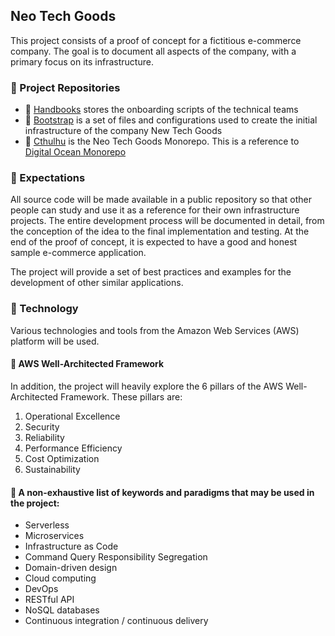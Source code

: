 ## Neo Tech Goods
This project consists of a proof of concept for a fictitious e-commerce company.
The goal is to document all aspects of the company, with a primary focus on its infrastructure.

### 🌟 Project Repositories
- 📒 [Handbooks](https://github.com/neo-tech-goods/handbook) stores the onboarding scripts of the technical teams
- 🥾 [Bootstrap](https://github.com/neo-tech-goods/bootstrap) is a set of files and configurations used to create the initial infrastructure of the company New Tech Goods
- 🐙 [Cthulhu](https://github.com/neo-tech-goods/cthulhu) is the Neo Tech Goods Monorepo. This is a reference to [Digital Ocean Monorepo](https://www.digitalocean.com/blog/cthulhu-organizing-go-code-in-a-scalable-repo)

### 🌟 Expectations
All source code will be made available in a public repository so that other people can study and use it as a reference for their own infrastructure projects. The entire development process will be documented in detail, from the conception of the idea to the final implementation and testing.
At the end of the proof of concept, it is expected to have a good and honest sample e-commerce application.

The project will provide a set of best practices and examples for the development of other similar applications.

### 🌟 Technology
Various technologies and tools from the Amazon Web Services (AWS) platform will be used.

#### 💈 AWS Well-Architected Framework
In addition, the project will heavily explore the 6 pillars of the AWS Well-Architected Framework. These pillars are:
1. Operational Excellence
2. Security
3. Reliability
4. Performance Efficiency
5. Cost Optimization
6. Sustainability

#### 💈 A non-exhaustive list of keywords and paradigms that may be used in the project:
- Serverless
- Microservices
- Infrastructure as Code
- Command Query Responsibility Segregation
- Domain-driven design
- Cloud computing
- DevOps
- RESTful API
- NoSQL databases
- Continuous integration / continuous delivery




